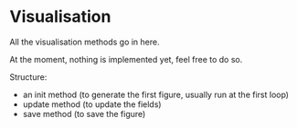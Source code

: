 # Visualisation

All the visualisation methods go in here.

At the moment, nothing is implemented yet, feel free to do so.

Structure:
     
   * an init method (to generate the first figure, usually run at the first loop)
   * update method (to update the fields)
   * save method (to save the figure)
   
   